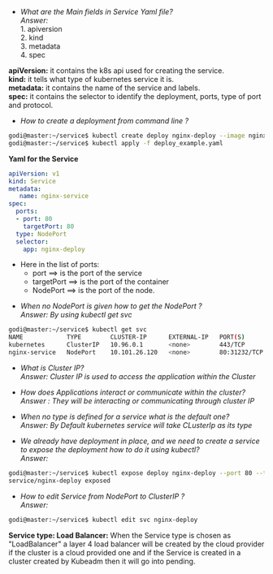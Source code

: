 
* _What are the Main fields in Service Yaml file?  
Answer:_  
      1. apiversion  
      2. kind  
      3. metadata  
      4. spec  

**apiVersion:** it contains the k8s api used for creating the service.  
**kind:** it tells what type of kubernetes service it is.  
**metadata:** it contains the name of the service and labels.  
**spec:** it contains the selector to identify the deployment, ports, type of port and protocol.  

* _How to create a deployment from command line ?_
```bash
godi@master:~/service$ kubectl create deploy nginx-deploy --image nginx --dry-run=client -o yaml > deploy_example.yaml  
godi@master:~/service$ kubectl apply -f deploy_example.yaml 
```
**Yaml for the Service**
```yaml
apiVersion: v1
kind: Service
metadata: 
   name: nginx-service
spec:
  ports:
  - port: 80
    targetPort: 80
  type: NodePort
  selector:
    app: nginx-deploy
```
- Here in the list of ports:
  - port ==> is the port of the service
  - targetPort ==> is the port of the container
  - NodePort ==> is the port of the node.

* _When no NodePort is given how to get the NodePort ?  
Answer: By using kubectl get svc_
``` bash 
godi@master:~/service$ kubectl get svc
NAME            TYPE        CLUSTER-IP      EXTERNAL-IP   PORT(S)        AGE
kubernetes      ClusterIP   10.96.0.1       <none>        443/TCP        16d
nginx-service   NodePort    10.101.26.120   <none>        80:31232/TCP   19m
```
* _What is Cluster IP?  
Answer: Cluster IP is used to access the application within the Cluster_

* _How does Applications interact or communicate within the cluster?
Answer : They will be interacting or communicating through cluster IP_


*  _When no type is defined for a service what is the default one?  
Answer: By Default kubernetes service will take CLusterIp as its type_
* _We already have deployment in place, and we need to create a service to expose the deployment how to do it using kubectl?  
Answer:_
```bash
godi@master:~/service$ kubectl expose deploy nginx-deploy --port 80 --target-port 80 --type NodePort
service/nginx-deploy exposed
```
* _How to edit Service from NodePort to ClusterIP ?  
Answer:_
```bash
godi@master:~/service$ kubectl edit svc nginx-deploy 
```

**Service type: Load Balancer:** When the Service type is chosen as "LoadBalancer" a layer 4 load balancer will be created by the cloud provider if the cluster is a cloud provided one and if the Service is created in a cluster created by Kubeadm then it will go into pending.  




